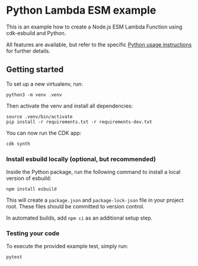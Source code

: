 
# Python Lambda ESM example

This is an example how to create a Node.js ESM Lambda Function using cdk-esbuild and Python.

All features are available, but refer to the specific [Python usage instructions](https://github.com/mrgrain/cdk-esbuild#python-net-go) for further details.

## Getting started

To set up a new virtualenv, run:

```console
python3 -m venv .venv
```

Then activate the venv and install all dependencies:

```console
source .venv/bin/activate
pip install -r requirements.txt -r requirements-dev.txt
```

You can now run the CDK app:

```bash
cdk synth
```

### Install esbuild locally (optional, but recommended)

Inside the Python package, run the following command to install a local version of esbuild:

```console
npm install esbuild
```

This will create a `package.json` and `package-lock-json` file in your project root.
These files should be committed to version control.

In automated builds, add `npm ci` as an additional setup step.

### Testing your code

To execute the provided example test, simply run:

```console
pytest
```
